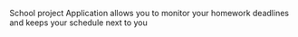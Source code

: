 School project
Application allows you to monitor your homework deadlines and keeps your schedule next to you
